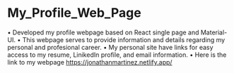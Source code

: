 # My_Profile_Web_Page

• Developed my profile webpage based on React single page and Material-UI.
• This webpage serves to provide information and details regarding my personal and profesional career.
• My personal site have links for easy access to my resume, LinikedIn profile, and email information.
• Here is the link to my webpage https://jonathanmartinez.netlify.app/
